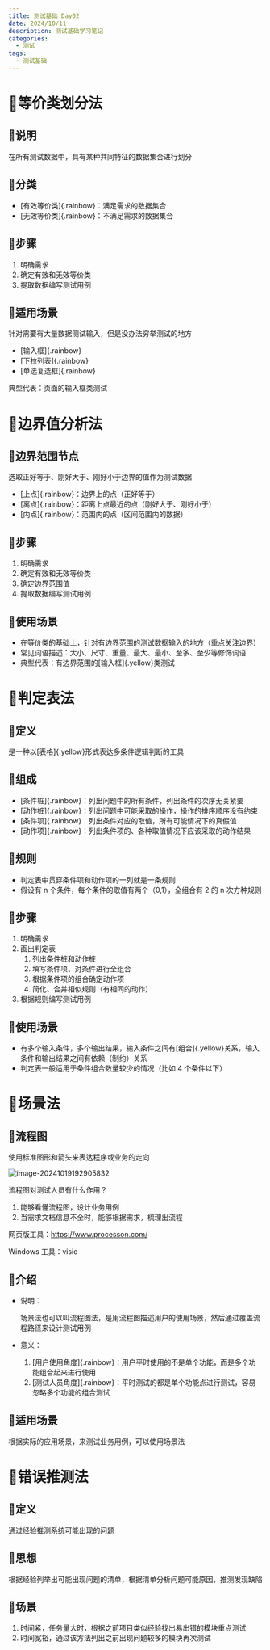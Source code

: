 ```yaml
---
title: 测试基础 Day02
date: 2024/10/11
description: 测试基础学习笔记
categories: 
  - 测试
tags: 
  - 测试基础
---
```


# :hibiscus:等价类划分法

## :seedling:说明

在所有测试数据中，具有某种共同特征的数据集合进行划分

## :seedling:分类

- [有效等价类]{.rainbow}：满足需求的数据集合
- [无效等价类]{.rainbow}：不满足需求的数据集合

## :seedling:步骤

1. 明确需求
2. 确定有效和无效等价类
3. 提取数据编写测试用例

## :seedling:适用场景

针对需要有大量数据测试输入，但是没办法穷举测试的地方

- [输入框]{.rainbow}
- [下拉列表]{.rainbow}
- [单选复选框]{.rainbow}

典型代表：页面的输入框类测试

# :hibiscus:边界值分析法

## :seedling:边界范围节点

选取正好等于、刚好大于、刚好小于边界的值作为测试数据

- [上点]{.rainbow}：边界上的点（正好等于）
- [离点]{.rainbow}：距离上点最近的点（刚好大于、刚好小于）
- [内点]{.rainbow}：范围内的点（区间范围内的数据）

## :seedling:步骤

1. 明确需求
2. 确定有效和无效等价类
3. 确定边界范围值
4. 提取数据编写测试用例

## :seedling:使用场景

- 在等价类的基础上，针对有边界范围的测试数据输入的地方（重点关注边界）
- 常见词语描述：大小、尺寸、重量、最大、最小、至多、至少等修饰词语
- 典型代表：有边界范围的[输入框]{.yellow}类测试

# :hibiscus:判定表法

## :seedling:定义

是一种以[表格]{.yellow}形式表达多条件逻辑判断的工具

## :seedling:组成

- [条件桩]{.rainbow}：列出问题中的所有条件，列出条件的次序无关紧要
- [动作桩]{.rainbow}：列出问题中可能采取的操作，操作的排序顺序没有约束
- [条件项]{.rainbow}：列出条件对应的取值，所有可能情况下的真假值
- [动作项]{.rainbow}：列出条件项的、各种取值情况下应该采取的动作结果

## :seedling:规则

- 判定表中贯穿条件项和动作项的一列就是一条规则
- 假设有 n 个条件，每个条件的取值有两个（0,1），全组合有 2 的 n 次方种规则

## :seedling:步骤

1. 明确需求
2. 画出判定表
   1. 列出条件桩和动作桩
   2. 填写条件项、对条件进行全组合
   3. 根据条件项的组合确定动作项
   4. 简化、合并相似规则（有相同的动作）
3. 根据规则编写测试用例

## :seedling:使用场景

- 有多个输入条件，多个输出结果，输入条件之间有[组合]{.yellow}关系，输入条件和输出结果之间有依赖（制约）关系
- 判定表一般适用于条件组合数量较少的情况（比如 4 个条件以下）

# :hibiscus:场景法

## :seedling:流程图

使用标准图形和箭头来表达程序或业务的走向

![image-20241019192905832](https://images.weserv.nl/?url=https://cdn.jsdelivr.net/gh/slx-world/blog-images@master/image-20241019192905832.png)

流程图对测试人员有什么作用？

1. 能够看懂流程图，设计业务用例
2. 当需求文档信息不全时，能够根据需求，梳理出流程

网页版工具：https://www.processon.com/

Windows 工具：visio

## :seedling:介绍

- 说明：

  场景法也可以叫流程图法，是用流程图描述用户的使用场景，然后通过覆盖流程路径来设计测试用例

- 意义：

  1. [用户使用角度]{.rainbow}：用户平时使用的不是单个功能，而是多个功能组合起来进行使用
  2. [测试人员角度]{.rainbow}：平时测试的都是单个功能点进行测试，容易忽略多个功能的组合测试

## :seedling:适用场景

根据实际的应用场景，来测试业务用例，可以使用场景法

# :hibiscus:错误推测法

## :seedling:定义

通过经验推测系统可能出现的问题

## :seedling:思想

根据经验列举出可能出现问题的清单，根据清单分析问题可能原因，推测发现缺陷

## :seedling:场景

1. 时间紧，任务量大时，根据之前项目类似经验找出易出错的模块重点测试
2. 时间宽裕，通过该方法列出之前出现问题较多的模块再次测试
